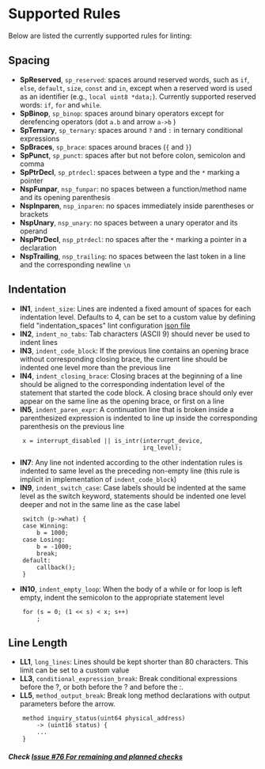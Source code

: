 # Supported Rules

Below are listed the currently supported rules for linting:

## Spacing
- **SpReserved**, `sp_reserved`: spaces around reserved words, such as `if`, `else`, `default`, `size`, `const` and `in`, except when a reserved word is used as an identifier (e.g., `local uint8 *data;`). Currently supported reserved words: `if`, `for` and `while`.
- **SpBinop**, `sp_binop`: spaces around binary operators except for derefencing operators (dot `a.b` and arrow `a->b` )
- **SpTernary**, `sp_ternary`: spaces around `?` and `:` in ternary conditional expressions
- **SpBraces**, `sp_brace`: spaces around braces (`{` and `}`)
- **SpPunct**, `sp_punct`: spaces after but not before colon, semicolon and comma
- **SpPtrDecl**, `sp_ptrdecl`: spaces between a type and the `*` marking a pointer
- **NspFunpar**, `nsp_funpar`: no spaces between a function/method name and its opening parenthesis
- **NspInparen**, `nsp_inparen`: no spaces immediately inside parentheses or brackets
- **NspUnary**, `nsp_unary`: no spaces between a unary operator and its operand
- **NspPtrDecl**, `nsp_ptrdecl`: no spaces after the `*` marking a pointer in a declaration
- **NspTrailing**, `nsp_trailing`: no spaces between the last token in a line and the corresponding newline `\n`

## Indentation
- **IN1**, `indent_size`: Lines are indented a fixed amount of spaces for each indentation level. Defaults to 4, can be set to a custom value by defining field "indentation_spaces" lint configuration [json file](../../example_files/example_lint_cfg.README)
- **IN2**, `indent_no_tabs`: Tab characters (ASCII 9) should never be used to indent lines
- **IN3**, `indent_code_block`: If the previous line contains an opening brace without corresponding closing brace, the current line should be indented one level more than the previous line
- **IN4**, `indent_closing_brace`: Closing braces at the beginning of a line should be aligned to the corresponding indentation level of the statement that started the code block. A closing brace should only ever appear on the same line as the opening brace, or first on a line
- **IN5**, `indent_paren_expr`: A continuation line that is broken inside a parenthesized expression is indented to line up inside the corresponding parenthesis on the previous line
```
    x = interrupt_disabled || is_intr(interrupt_device,
                                      irq_level);
```
- **IN7**: Any line not indented according to the other indentation rules is indented to same level as the preceding non-empty line (this rule is implicit in implementation of `indent_code_block`)
- **IN9**, `indent_switch_case`: Case labels should be indented at the same level as the switch keyword, statements should be indented one level deeper and not in the same line as the case label
```
    switch (p->what) {
    case Winning:
        b = 1000;
    case Losing:
        b = -1000;
        break;
    default:
        callback();
    }
```
- **IN10**, `indent_empty_loop`: When the body of a while or for loop is left empty, indent the semicolon to the appropriate statement level

```
    for (s = 0; (1 << s) < x; s++)
        ;
```

## Line Length
- **LL1**, `long_lines`: Lines should be kept shorter than 80 characters. This limit can be set to a custom value
- **LL3**, `conditional_expression_break`: Break conditional expressions before the ?, or both before the ? and before the :.
- **LL5**, `method_output_break`: Break long method declarations with output parameters before the arrow.
```
    method inquiry_status(uint64 physical_address)
        -> (uint16 status) {
        ...
    }
```

##### Check [Issue #76 For remaining and planned checks](https://github.com/intel/dml-language-server/issues/76)
